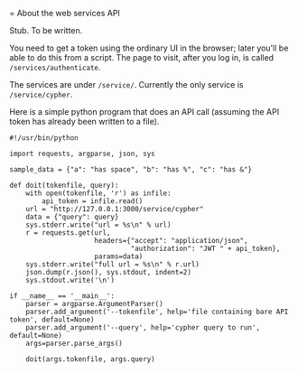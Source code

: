 
= About the web services API

Stub.  To be written.

You need to get a token using the ordinary UI in the browser; later
you'll be able to do this from a script.  The page to visit, after you
log in, is called `/services/authenticate`.

The services are under `/service/`.  Currently the only service is `/service/cypher`.

Here is a simple python program that does an API call (assuming the
API token has already been written to a file).

```
#!/usr/bin/python

import requests, argparse, json, sys

sample_data = {"a": "has space", "b": "has %", "c": "has &"}

def doit(tokenfile, query):
    with open(tokenfile, 'r') as infile:
        api_token = infile.read()
    url = "http://127.0.0.1:3000/service/cypher"
    data = {"query": query}
    sys.stderr.write("url = %s\n" % url)
    r = requests.get(url,
                     headers={"accept": "application/json",
                              "authorization": "JWT " + api_token},
                     params=data)
    sys.stderr.write("full url = %s\n" % r.url)
    json.dump(r.json(), sys.stdout, indent=2)
    sys.stdout.write('\n')

if __name__ == '__main__':
    parser = argparse.ArgumentParser()
    parser.add_argument('--tokenfile', help='file containing bare API token', default=None)
    parser.add_argument('--query', help='cypher query to run', default=None)
    args=parser.parse_args()

    doit(args.tokenfile, args.query)
```
